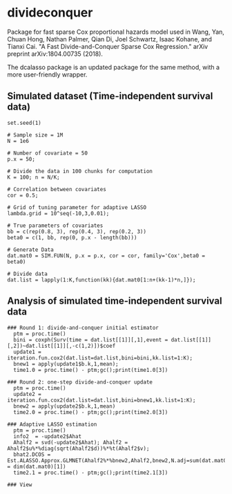 # divideconquer
Package for fast sparse Cox proportional hazards model used in Wang, Yan, Chuan Hong, Nathan Palmer, Qian Di, Joel Schwartz, Isaac Kohane, and Tianxi Cai. "A Fast Divide-and-Conquer Sparse Cox Regression." arXiv preprint arXiv:1804.00735 (2018).

The dcalasso package is an updated package for the same method, with a more user-friendly wrapper.

## Simulated dataset (Time-independent survival data)
```
set.seed(1)

# Sample size = 1M
N = 1e6

# Number of covariate = 50
p.x = 50; 

# Divide the data in 100 chunks for computation
K = 100; n = N/K;  

# Correlation between covariates
cor = 0.5;  

# Grid of tuning parameter for adaptive LASSO
lambda.grid = 10^seq(-10,3,0.01); 

# True parameters of covariates
bb = c(rep(0.8, 3), rep(0.4, 3), rep(0.2, 3))
beta0 = c(1, bb, rep(0, p.x - length(bb)))

# Generate Data
dat.mat0 = SIM.FUN(N, p.x = p.x, cor = cor, family='Cox',beta0 = beta0)

# Divide data
dat.list = lapply(1:K,function(kk){dat.mat0[1:n+(kk-1)*n,]}); 
```

## Analysis of simulated time-independent survival data
```
### Round 1: divide-and-conquer initial estimator
  ptm = proc.time()
  bini = coxph(Surv(time = dat.list[[1]][,1],event = dat.list[[1]][,2])~dat.list[[1]][,-c(1,2)])$coef
  update1 = iteration.fun.cox2(dat.list=dat.list,bini=bini,kk.list=1:K);
  bnew1 = apply(update1$b.k,1,mean);
  time1.0 = proc.time() - ptm;gc();print(time1.0[3])
  
### Round 2: one-step divide-and-conquer update 
  ptm = proc.time()
  update2 = iteration.fun.cox2(dat.list=dat.list,bini=bnew1,kk.list=1:K);
  bnew2 = apply(update2$b.k,1,mean)
  time2.0 = proc.time() - ptm;gc();print(time2.0[3])
  
### Adaptive LASSO estimation
  ptm = proc.time() 
  info2  = -update2$Ahat
  Ahalf2 = svd(-update2$Ahat); Ahalf2 = Ahalf2$u%*%diag(sqrt(Ahalf2$d))%*%t(Ahalf2$v);
  bhat2.DCOS = Est.ALASSO.Approx.GLMNET(Ahalf2%*%bnew2,Ahalf2,bnew2,N.adj=sum(dat.mat0[,2]),lambda.grid=lambda.grid,N.inflate = dim(dat.mat0)[1])
  time2.1 = proc.time() - ptm;gc();print(time2.1[3])
  
### View 
```
